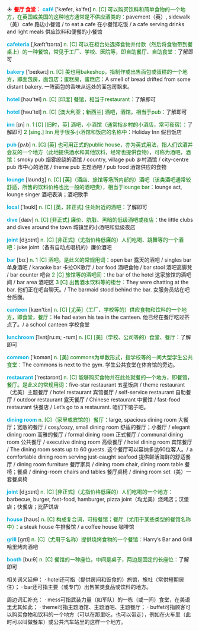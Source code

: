 ☀ <font color="red">**餐厅 食堂：**</font>
<font color="sky blue">**café**</font> ['kæfeɪ, kə'feɪ] 
<font color="rgb(227, 108, 9)">n. [C] 可以购买饮料和简单食物的一个地方，在英国或美国的这种地方通常是不供应酒类的：</font>pavement（英）, sidewalk（美）cafe 路边小餐馆 / to eat a cafe 在小餐馆吃饭 / a cafe serving drinks and light meals 供应饮料和便餐的小餐馆

<font color="sky blue">**cafeteria**</font> [͵kæfɪ'tɪərɪə] 
<font color="rgb(227, 108, 9)">n. [C] 可以在柜台处选择食物并付款（然后将食物带到餐桌上）的一种餐馆，常见于工厂、学校、医院等，即自助餐厅、自助食堂：</font>了解即可
           
<font color="sky blue">**bakery**</font> ['beɪkərɪ] 
<font color="rgb(227, 108, 9)">n. [C] 美也用bakeshop，指制作或出售面包或蛋糕的一个地方，即面包房，面包店；蛋糕房，蛋糕店：</font>A smell of bread drifted from some distant bakery. 一阵面包的香味从远处的面包房飘来。

<font color="sky blue">**hotel**</font> [həʊ'tel] 
<font color="rgb(227, 108, 9)">n. [C] [印度] 餐馆，相当于restaurant：</font>了解即可

<font color="sky blue">**hotel**</font> [həʊ'tel] 
<font color="rgb(227, 108, 9)">n. [C] [澳大利亚；新西兰] 酒吧，酒馆，相当于pub：</font>了解即可

<font color="sky blue">**inn**</font> [ɪn] 
<font color="rgb(227, 108, 9)">n. 1 [C] [旧时，英] 酒吧，小酒馆（通常指乡村的小酒店，常可夜宿）：</font>了解即可 <font color="rgb(227, 108, 9)">2 [sing.] Inn 用于很多小酒馆和饭店的名称中：</font>Holiday Inn 假日饭店

<font color="sky blue">**pub**</font> [pʌb] 
<font color="rgb(227, 108, 9)">n. [C] [英] 也可用正式的public house，亦为英式用法，指人们饮酒并会友的一个地方（此地提供酒水和其他饮料，经常也提供食物），可称为酒吧，酒馆：</font>smoky pub 烟雾缭绕的酒馆 / country, village pub 乡村酒馆 / city-centre pub 市中心的酒馆 / theme pub 主题酒吧 / pub food 酒馆供应的食物
           
<font color="sky blue">**lounge**</font> [laʊndӡ] 
<font color="rgb(227, 108, 9)">n. [C] [英]（酒店、旅馆等场所内部的）酒吧（该类酒吧通常较舒适，所售的饮料价格也比一般的酒吧贵），相当于lounge bar：</font>lounge act, lounge singer 酒吧表演；酒吧歌手

<font color="sky blue">**local**</font> ['ləʊkl] 
<font color="rgb(227, 108, 9)">n. [C] [英，非正式] 住处附近的酒吧：</font>了解即可

<font color="sky blue">**dive**</font> [daɪv] 
<font color="rgb(227, 108, 9)">n. [C] [非正式] 廉价、肮脏、黑暗的低级酒吧或夜店：</font>the little clubs and dives around the town 城镇里的小酒吧和低级夜店

<font color="sky blue">**joint**</font> [dʒɔɪnt]
<font color="rgb(227, 108, 9)">n. [C] [非正式]（尤指价格低廉的）人们吃喝、跳舞等的一个酒吧：</font>juke joint（备有自动点唱机的）廉价酒吧

<font color="sky blue">**bar**</font> [bɑː] 
<font color="rgb(227, 108, 9)">n. 1 [C] 酒吧。是此义的常规用词：</font>open bar 露天的酒吧 / singles bar 单身酒吧 / karaoke bar 卡拉OK歌厅 / bar food 酒吧食物 / bar stool 酒吧高脚凳 / bar counter 吧台 <font color="rgb(227, 108, 9)">2 [C] 旅馆等的酒吧间：</font>the bar of the hotel 这家旅馆的酒吧间 / bar area 酒吧区 <font color="rgb(227, 108, 9)">3 [C] 出售酒水饮料等的柜台：</font>They were chatting at the bar. 他们正在吧台聊天。/ The barmaid stood behind the bar. 女服务员站在吧台后面。

<font color="sky blue">**canteen**</font> [kæn'ti:n] 
<font color="rgb(227, 108, 9)">n. [C] [尤英]（工厂、学校等的）供应食物和饮料的一个地方，即食堂，餐厅：</font>He had eaten his tea in the canteen. 他已经在餐厅吃过茶点了。/ a school canteen 学校食堂
           
<font color="sky blue">**lunchroom**</font> [ˈlʌntʃru:m; -rʊm]
<font color="rgb(227, 108, 9)">n. [C] [美]（学校、公司等的）食堂、餐厅：</font>了解即可

<font color="sky blue">**common**</font> ['kɒmən] 
<font color="rgb(227, 108, 9)">n. [美] commons为单数形式，指学校等的一间大型学生公共食堂：</font>The commons is next to the gym. 学生公共食堂在体育馆的旁边。

<font color="sky blue">**restaurant**</font> ['restərɒnt] 
<font color="rgb(227, 108, 9)">n. [C] 能够购买食物并在此处就餐的一个地方，即餐馆，餐厅。是此义的常规用词：</font>five-star restaurant 五星饭店 / theme restaurant（尤美）主题餐厅 / hotel restaurant 宾馆餐厅 / self-service restaurant 自助餐厅 / outdoor restaurant 露天餐厅 / Chinese restaurant 中餐馆 / fast-food restaurant 快餐店 / Let’s go to a restaurant. 咱们下馆子吧。
                      
<font color="sky blue">**dining room**</font>
<font color="rgb(227, 108, 9)">n. [C]（家里或宾馆的）餐厅：</font>large, spacious dining room 大餐厅；宽敞的餐厅 / cosy/cozy, small dining room 舒适的餐厅；小餐厅 / elegant dining room 高雅的餐厅 / formal dining room 正式餐厅 / communal dining room 公共餐厅 / executive dining room 高级餐厅 / hotel dining room 宾馆餐厅 / The dining room seats up to 60 guests. 这个餐厅可以容纳多达60位客人。/ a comfortable dining room serving just-caught seafood 提供鲜活海鲜的舒适餐厅 / dining room furniture 餐厅家具 / dining room chair, dining room table 餐椅；餐桌 / dining-room chairs and tables 餐厅桌椅 / dining room set（美）一套餐桌椅

<font color="sky blue">**joint**</font> [dʒɔɪnt]
<font color="rgb(227, 108, 9)">n. [C] [非正式]（尤指价格低廉的）人们吃喝的一个地方：</font>barbecue, burger, fast-food, hamburger, pizza joint（均尤美）烧烤店；汉堡店；快餐店；比萨饼店

<font color="sky blue">**house**</font> [haʊs] 
<font color="rgb(227, 108, 9)">n. [C] 构成复合词，可指餐馆；餐厅（尤用于某些类型的餐馆名称中）：</font>a steak house 牛排餐馆 / a coffee house 咖啡馆

<font color="sky blue">**grill**</font> [ɡrɪl] 
<font color="rgb(227, 108, 9)">n. [C]（尤用于名称）提供烧烤食物的一个餐馆：</font>Harry’s Bar and Grill 哈里烤肉酒吧

<font color="sky blue">**booth**</font> [bu:θ] 
<font color="rgb(227, 108, 9)">n. [C] 餐馆的一种座位，中间是桌子，两边是固定的长座位：</font>了解即可

相关词义延伸：
· hotel还可指（提供房间和饭食的）旅馆，旅社（常供短期居住）；
· bar还可指主要（或专门）出售某类食品或饮料的地方。

周边词汇补充：
· mess可指武装力量（如军队）的一栋（或一间）食堂，在美语里尤其如此；
· theme可指主题酒馆、主题酒吧、主题餐厅；
· buffet可指顾客可以购买食物和饮料的一个地方（可以在那里吃，也可以带走），例如在火车里（此时可以叫做餐车）或公共汽车站里的这样一个地方。
	

